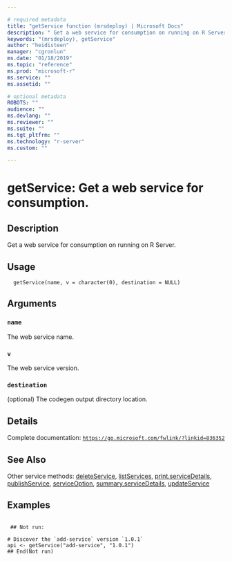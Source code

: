 ```yaml
--- 

# required metadata 
title: "getService function (mrsdeploy) | Microsoft Docs" 
description: " Get a web service for consumption on running on R Server. " 
keywords: "(mrsdeploy), getService" 
author: "heidisteen" 
manager: "cgronlun" 
ms.date: "01/18/2019" 
ms.topic: "reference" 
ms.prod: "microsoft-r" 
ms.service: "" 
ms.assetid: "" 

# optional metadata 
ROBOTS: "" 
audience: "" 
ms.devlang: "" 
ms.reviewer: "" 
ms.suite: "" 
ms.tgt_pltfrm: "" 
ms.technology: "r-server" 
ms.custom: "" 

--- 
```





 # getService: Get a web service for consumption. 
 ## Description

Get a web service for consumption on running on R Server.


 ## Usage

```   
  getService(name, v = character(0), destination = NULL)

```

 ## Arguments



 ### `name`
 The web service name. 



 ### `v`
 The web service version. 



 ### `destination`
 (optional) The codegen output directory location. 



 ## Details

Complete documentation: [`https://go.microsoft.com/fwlink/?linkid=836352`](https://go.microsoft.com/fwlink/?linkid=836352)



 ## See Also

Other service methods: [deleteService](deleteService.md),
[listServices](listServices.md),
[print.serviceDetails](print.serviceDetails.md),
[publishService](publishService.md),
[serviceOption](serviceOption.md),
[summary.serviceDetails](summary.serviceDetails.md),
[updateService](updateService.md)

 ## Examples

 ```

  ## Not run:

# Discover the `add-service` version `1.0.1`
api <- getService("add-service", "1.0.1")
 ## End(Not run) 
```

